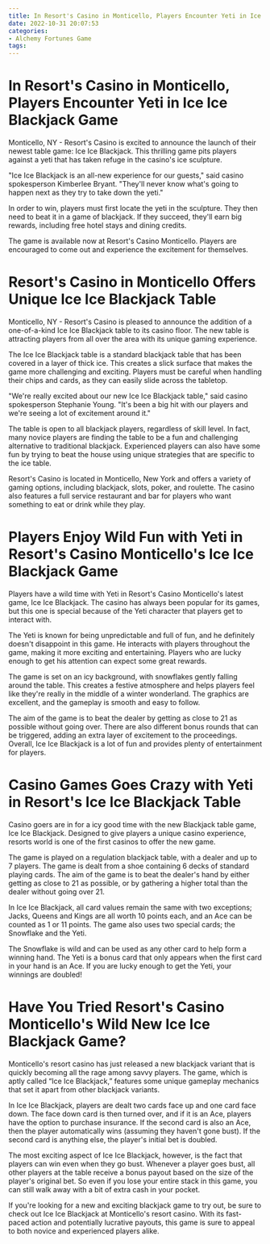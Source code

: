 ```yaml
---
title: In Resort's Casino in Monticello, Players Encounter Yeti in Ice Ice Blackjack Game 
date: 2022-10-31 20:07:53
categories:
- Alchemy Fortunes Game
tags:
---
```



#  In Resort's Casino in Monticello, Players Encounter Yeti in Ice Ice Blackjack Game 

Monticello, NY - Resort's Casino is excited to announce the launch of their newest table game: Ice Ice Blackjack. This thrilling game pits players against a yeti that has taken refuge in the casino's ice sculpture.

"Ice Ice Blackjack is an all-new experience for our guests," said casino spokesperson Kimberlee Bryant. "They'll never know what's going to happen next as they try to take down the yeti."

In order to win, players must first locate the yeti in the sculpture. They then need to beat it in a game of blackjack. If they succeed, they'll earn big rewards, including free hotel stays and dining credits.

The game is available now at Resort's Casino Monticello. Players are encouraged to come out and experience the excitement for themselves.

#  Resort's Casino in Monticello Offers Unique Ice Ice Blackjack Table 

Monticello, NY - Resort's Casino is pleased to announce the addition of a one-of-a-kind Ice Ice Blackjack table to its casino floor. The new table is attracting players from all over the area with its unique gaming experience.

The Ice Ice Blackjack table is a standard blackjack table that has been covered in a layer of thick ice. This creates a slick surface that makes the game more challenging and exciting. Players must be careful when handling their chips and cards, as they can easily slide across the tabletop.

"We're really excited about our new Ice Ice Blackjack table," said casino spokesperson Stephanie Young. "It's been a big hit with our players and we're seeing a lot of excitement around it."

The table is open to all blackjack players, regardless of skill level. In fact, many novice players are finding the table to be a fun and challenging alternative to traditional blackjack. Experienced players can also have some fun by trying to beat the house using unique strategies that are specific to the ice table.

Resort's Casino is located in Monticello, New York and offers a variety of gaming options, including blackjack, slots, poker, and roulette. The casino also features a full service restaurant and bar for players who want something to eat or drink while they play.

#  Players Enjoy Wild Fun with Yeti in Resort's Casino Monticello's Ice Ice Blackjack Game 

Players have a wild time with Yeti in Resort's Casino Monticello's latest game, Ice Ice Blackjack. The casino has always been popular for its games, but this one is special because of the Yeti character that players get to interact with.

The Yeti is known for being unpredictable and full of fun, and he definitely doesn't disappoint in this game. He interacts with players throughout the game, making it more exciting and entertaining. Players who are lucky enough to get his attention can expect some great rewards.

The game is set on an icy background, with snowflakes gently falling around the table. This creates a festive atmosphere and helps players feel like they're really in the middle of a winter wonderland. The graphics are excellent, and the gameplay is smooth and easy to follow.

The aim of the game is to beat the dealer by getting as close to 21 as possible without going over. There are also different bonus rounds that can be triggered, adding an extra layer of excitement to the proceedings. Overall, Ice Ice Blackjack is a lot of fun and provides plenty of entertainment for players.

#  Casino Games Goes Crazy with Yeti in Resort's Ice Ice Blackjack Table 

Casino goers are in for a icy good time with the new Blackjack table game, Ice Ice Blackjack. Designed to give players a unique casino experience, resorts world is one of the first casinos to offer the new game.

The game is played on a regulation blackjack table, with a dealer and up to 7 players. The game is dealt from a shoe containing 6 decks of standard playing cards. The aim of the game is to beat the dealer's hand by either getting as close to 21 as possible, or by gathering a higher total than the dealer without going over 21.

In Ice Ice Blackjack, all card values remain the same with two exceptions; Jacks, Queens and Kings are all worth 10 points each, and an Ace can be counted as 1 or 11 points. The game also uses two special cards; the Snowflake and the Yeti.

The Snowflake is wild and can be used as any other card to help form a winning hand. The Yeti is a bonus card that only appears when the first card in your hand is an Ace. If you are lucky enough to get the Yeti, your winnings are doubled!

#  Have You Tried Resort's Casino Monticello's Wild New Ice Ice Blackjack Game?

Monticello's resort casino has just released a new blackjack variant that is quickly becoming all the rage among savvy players. The game, which is aptly called “Ice Ice Blackjack,” features some unique gameplay mechanics that set it apart from other blackjack variants.

In Ice Ice Blackjack, players are dealt two cards face up and one card face down. The face down card is then turned over, and if it is an Ace, players have the option to purchase insurance. If the second card is also an Ace, then the player automatically wins (assuming they haven't gone bust). If the second card is anything else, the player's initial bet is doubled.

The most exciting aspect of Ice Ice Blackjack, however, is the fact that players can win even when they go bust. Whenever a player goes bust, all other players at the table receive a bonus payout based on the size of the player's original bet. So even if you lose your entire stack in this game, you can still walk away with a bit of extra cash in your pocket.

If you're looking for a new and exciting blackjack game to try out, be sure to check out Ice Ice Blackjack at Monticello's resort casino. With its fast-paced action and potentially lucrative payouts, this game is sure to appeal to both novice and experienced players alike.